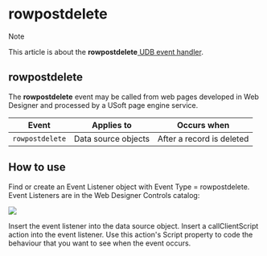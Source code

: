 # rowpostdelete



> [!NOTE]
> This article is about the **rowpostdelete**[ UDB event handler](/docs/Web%20and%20app%20UIs/UDB%20Events).

## **rowpostdelete**

The **rowpostdelete** event may be called from web pages developed in Web Designer and processed by a USoft page engine service.

|**Event**|**Applies to**|**Occurs when**|
|--------|--------|--------|
|`rowpostdelete`|Data source objects|After a record is deleted|



## How to use

Find or create an Event Listener object with Event Type = rowpostdelete. Event Listeners are in the Web Designer Controls catalog:

![](/api/Web%20and%20app%20UIs/UDB%20Events/assets/ff8672be-ff07-426e-ba7e-0ecf37444b63.png)

Insert the event listener into the data source object. Insert a callClientScript action into the event listener. Use this action's Script property to code the behaviour that you want to see when the event occurs.